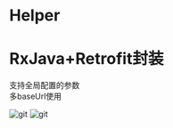 # Helper
# RxJava+Retrofit封装
支持全局配置的参数</br>
多baseUrl使用</br>

![git](https://github.com/BeaHugs/Helper/blob/newdemo/image/ohkttp%E5%85%A8%E5%B1%80%E9%85%8D%E7%BD%AEApi.jpg) 
![git](https://github.com/BeaHugs/Helper/blob/newdemo/image/reteofit%E5%85%A8%E5%B1%80%E9%85%8D%E7%BD%AEapi.jpg) 
